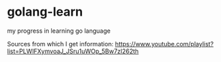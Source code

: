 # golang-learn
my progress in learning go language

Sources from which I get information: https://www.youtube.com/playlist?list=PLWlFXymvoaJ_JSru1uWOp_5Bw7zl262th
